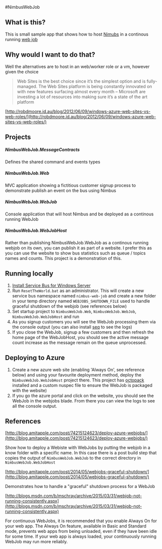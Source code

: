 #NimbusWebJob

## What is this?
This is small sample app that shows how to host [Nimubs](https://github.com/NimbusAPI/Nimbus) in a continous running [web job](http://www.hanselman.com/blog/IntroducingWindowsAzureWebJobs.aspx)

## Why would I want to do that?
Well the alternatives are to host in an web/worker role or a vm, however given the choice
> Web Sites is the best choice since it’s the simplest option and is fully-managed. The Web Sites platform is being constantly innovated on with new features surfacing almost every month – Microsoft are investing a lot of resources into making sure it’s a state of the art platform

[http://robdmoore.id.au/blog/2012/06/09/windows-azure-web-sites-vs-web-roles/](http://robdmoore.id.au/blog/2012/06/09/windows-azure-web-sites-vs-web-roles/)

## Projects

##### NimbusWebJob.MessageContracts
Defines the shared command and events types

##### NimbusWebJob.Web
MVC application showing a fictitious customer signup process to demonstrate publish an event on the bus using Nimbus

##### NimbusWebJob.WebJob
Console application that will host Nimbus and be deployed as a continous running WebJob

##### NimbusWebJob.WebJobHost
Rather than publishing NimbusWebJob.WebJob as a continous running webjob on its own, you can publish it as part of a website. 
I prefer this as you can use the website to show bus statistics such as queue / topics names and counts. This project is a demonstration of this.

## Running locally

1. [Install Service Bus for Windows Server](https://msdn.microsoft.com/en-us/library/dn282152.aspx)
2. Run `ResetTheWorld.bat` as an administrator. This will create a new service bus namespace named `nimbus-web-job` and create a new folder in your temp directory named `WEBJOBS_SHUTDOWN_FILE` used to handle graceful shutdown of the webjob (see references below)
3. Set startup project to `NimbusWebJob.Web`, `NimbusWebJob.WebJob`, `NimbusWebJob.WebJobHost` and run
4. As you signup customers you will see the WebJob processing them via the console output (you can also install [seq](http://getseq.net/) to see the logs)
5. If you close the WebJob, signup a few customers and then refresh the home page of the WebJobHost, you should see the active message count increase as the message remain on the queue unprocessed.

## Deploying to Azure
1. Create a new azure web site (enabling 'Always On', see reference below) and using your favourite deployment method, deploy the `NimbusWebJob.WebJobHost` project there. This project has [octopack](http://docs.octopusdeploy.com/display/OD/Using+OctoPack) installed and a custom nuspec file to ensure the WebJob is packaged with the website)
2. If you go the azure portal and click on the website, you should see the WebJob in the webjobs blade. From there you can view the logs to see all the console output.

## References

[http://blog.amitapple.com/post/74215124623/deploy-azure-webjobs/](http://blog.amitapple.com/post/74215124623/deploy-azure-webjobs/)

Show how to deploy a Webiste with WebJobs by putting the webjob in a know folder with a specific name. In this case there is a post build step that copies the output of `NimbusWebJob.WebJob` to the correct directory in `NimbusWebJob.WebJobHost`

[http://blog.amitapple.com/post/2014/05/webjobs-graceful-shutdown/](http://blog.amitapple.com/post/2014/05/webjobs-graceful-shutdown/)

Demonstrates how to handle a "graceful" shutdown process for a WebJob

[http://blogs.msdn.com/b/mschray/archive/2015/03/31/webjob-not-running-consistently.aspx](http://blogs.msdn.com/b/mschray/archive/2015/03/31/webjob-not-running-consistently.aspx)

For continuous WebJobs, it is recommended that you enable Always On for your web app. The Always On feature, available in Basic and Standard mode, prevents web apps from being unloaded, even if they have been idle for some time. If your web app is always loaded, your continuously running WebJob may run more reliably.
